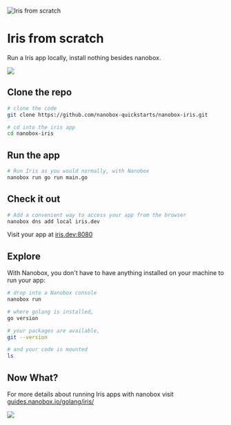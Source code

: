 ![Iris from scratch](https://guides.nanobox.io/assets/quickstart-icons/iris.png)

# Iris from scratch

Run a Iris app locally, install nothing besides nanobox.

<a href="https://nanobox.io/download"><img src="https://guides.nanobox.io/assets/quickstart-icons/download.png" /></a>

## Clone the repo

```bash
# clone the code
git clone https://github.com/nanobox-quickstarts/nanobox-iris.git

# cd into the iris app
cd nanobox-iris
```

## Run the app

```bash
# Run Iris as you would normally, with Nanobox
nanobox run go run main.go
```

## Check it out

```bash
# Add a convenient way to access your app from the browser
nanobox dns add local iris.dev
```

Visit your app at <a href="http://iris.dev:8080" target="\_blank">iris.dev:8080</a>

## Explore
With Nanobox, you don't have to have anything installed on your machine to run your app:

```bash
# drop into a Nanobox console
nanobox run

# where golang is installed,
go version

# your packages are available,
git --version

# and your code is mounted
ls
```

## Now What?
For more details about running Iris apps with nanobox visit [guides.nanobox.io/golang/iris/](https://guides.nanobox.io/golang/iris/)

<a href="https://nanobox.io"><img src="https://guides.nanobox.io/assets/quickstart-icons/footer.png" /></a>

